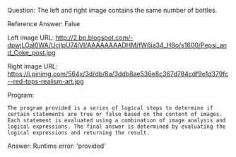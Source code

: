 Question: The left and right image contains the same number of bottles.

Reference Answer: False

Left image URL: http://2.bp.blogspot.com/-dpwjLOaI0WA/UcjlpU74iVI/AAAAAAAADHM/fW6ia34_H8o/s1600/Pepsi_and_Coke_post.jpg

Right image URL: https://i.pinimg.com/564x/3d/db/8a/3ddb8ae536e8c367d784cdf9e1d379fc--red-tops-realism-art.jpg

Program:

```
The program provided is a series of logical steps to determine if certain statements are true or false based on the content of images. Each statement is evaluated using a combination of image analysis and logical expressions. The final answer is determined by evaluating the logical expressions and returning the result.
```
Answer: Runtime error: 'provided'

